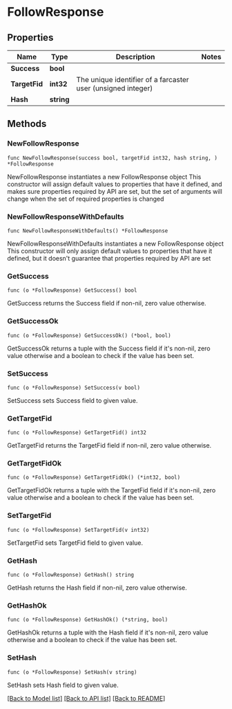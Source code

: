 # FollowResponse

## Properties

Name | Type | Description | Notes
------------ | ------------- | ------------- | -------------
**Success** | **bool** |  | 
**TargetFid** | **int32** | The unique identifier of a farcaster user (unsigned integer) | 
**Hash** | **string** |  | 

## Methods

### NewFollowResponse

`func NewFollowResponse(success bool, targetFid int32, hash string, ) *FollowResponse`

NewFollowResponse instantiates a new FollowResponse object
This constructor will assign default values to properties that have it defined,
and makes sure properties required by API are set, but the set of arguments
will change when the set of required properties is changed

### NewFollowResponseWithDefaults

`func NewFollowResponseWithDefaults() *FollowResponse`

NewFollowResponseWithDefaults instantiates a new FollowResponse object
This constructor will only assign default values to properties that have it defined,
but it doesn't guarantee that properties required by API are set

### GetSuccess

`func (o *FollowResponse) GetSuccess() bool`

GetSuccess returns the Success field if non-nil, zero value otherwise.

### GetSuccessOk

`func (o *FollowResponse) GetSuccessOk() (*bool, bool)`

GetSuccessOk returns a tuple with the Success field if it's non-nil, zero value otherwise
and a boolean to check if the value has been set.

### SetSuccess

`func (o *FollowResponse) SetSuccess(v bool)`

SetSuccess sets Success field to given value.


### GetTargetFid

`func (o *FollowResponse) GetTargetFid() int32`

GetTargetFid returns the TargetFid field if non-nil, zero value otherwise.

### GetTargetFidOk

`func (o *FollowResponse) GetTargetFidOk() (*int32, bool)`

GetTargetFidOk returns a tuple with the TargetFid field if it's non-nil, zero value otherwise
and a boolean to check if the value has been set.

### SetTargetFid

`func (o *FollowResponse) SetTargetFid(v int32)`

SetTargetFid sets TargetFid field to given value.


### GetHash

`func (o *FollowResponse) GetHash() string`

GetHash returns the Hash field if non-nil, zero value otherwise.

### GetHashOk

`func (o *FollowResponse) GetHashOk() (*string, bool)`

GetHashOk returns a tuple with the Hash field if it's non-nil, zero value otherwise
and a boolean to check if the value has been set.

### SetHash

`func (o *FollowResponse) SetHash(v string)`

SetHash sets Hash field to given value.



[[Back to Model list]](../README.md#documentation-for-models) [[Back to API list]](../README.md#documentation-for-api-endpoints) [[Back to README]](../README.md)


